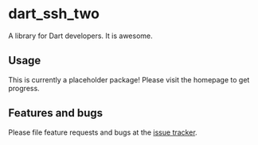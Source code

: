 # dart_ssh_two

A library for Dart developers. It is awesome.

## Usage

This is currently a placeholder package!
Please visit the homepage to get progress.

## Features and bugs

Please file feature requests and bugs at the [issue tracker][tracker].

[tracker]: https://github.com/indiealexh/dart-ssh-two/issues
